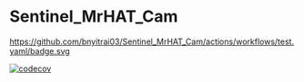 # Sentinel_MrHAT_Cam

https://github.com/bnyitrai03/Sentinel_MrHAT_Cam/actions/workflows/test.yaml/badge.svg

[![codecov](https://codecov.io/github/bnyitrai03/Sentinel_MrHAT_Cam/graph/badge.svg?token=DWGYCISE2Z)](https://codecov.io/github/bnyitrai03/Sentinel_MrHAT_Cam)